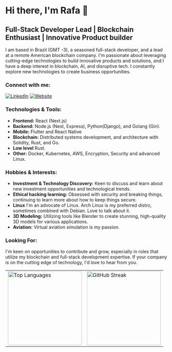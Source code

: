 # Hi there, I'm Rafa 👋

## Full-Stack Developer Lead | Blockchain Enthusiast | Innovative Product builder

I am based in Brazil (GMT -3), a seasoned full-stack developer, and a lead at a remote American blockchain company. I'm passionate about leveraging cutting-edge technologies to build innovative products and solutions, and I have a deep interest in blockchain, AI, and disruptive tech. I constantly explore new technologies to create business opportunities.

### Connect with me:
[![LinkedIn](https://img.shields.io/badge/LinkedIn-Rafa-blue?style=flat-square&logo=linkedin)](https://www.linkedin.com/in/rafagomesdev)
[![Website](https://img.shields.io/badge/Website-rafagomes.dev-blue?style=flat-square)](https://rafagomes.dev)

### Technologies & Tools:
- **Frontend:** React (Next.js)
- **Backend:** Node.js (Nest, Express), Python(Django), and Golang (Gin).
- **Mobile:** Flutter and React Native
- **Blockchain:** Distributed systems development, and architecture with Solidity, Rust, and Go.
- **Low level** Rust.
- **Other:** Docker, Kubernetes, AWS, Encryption, Security and advanced Linux.

### Hobbies & Interests:
- **Investment & Technology Discovery:** Keen to discuss and learn about new investment opportunities and technological trends.
- **Ethical hacking learning:** Obsessed with security and breaking things, continuing to learn more about how to keep things secure.
- **Linux** I'm an advocate of Linux. Arch Linux is my preferred distro, sometimes combined with Debian. Love to talk about it.
- **3D Modeling:** Utilizing tools like Blender to create stunning, high-quality 3D models for various applications.
- **Aviation:** Virtual aviation simulation is my passion.

### Looking For:
I'm keen on opportunities to contribute and grow, especially in roles that utilize my blockchain and full-stack development expertise. If your company is on the cutting edge of technology, I'd love to hear from you.

<table>
    <tbody>
        <tr>
            <td><img alt="Top Languages" src="https://github-readme-stats-lucky-one.vercel.app/api/top-langs/?username=rafagomes&bg_color=15254000&title_color=007BFF&icon_color=808080&text_color=808080&hide_border=true&show_icons=true&langs_count=6&border_radius=0&layout=compact" height="230px"/></td>
          <td><img src="https://streak-stats.demolab.com?user=rafagomes&hide_border=true&border_radius=0&date_format=j%2Fn%5B%2FY%5D&exclude_days=Sun%2CSat&card_width=0&background=15254000&ring=007BFF&currStreakLabel=808080&fire=007BFF&sideNums=808080&stroke=15254000&dates=808080&currStreakNum=007BFF&sideLabels=808080&excludeDaysLabel=15254000" alt="GitHub Streak" height="230px" /></td>
        </tr>
    </tbody>
</table>

